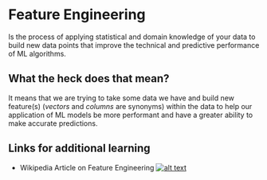 # Feature Engineering

Is the process of applying statistical and domain knowledge of your data to build new data points that improve the technical and predictive
performance of ML algorithms.

## What the heck does that mean?

It means that we are trying to take some data we have and build new feature(s) (*vectors* and *columns* are synonyms)  within the data 
to help our application of ML models be more performant and have a greater ability to make accurate predictions.

## Links for additional learning
- Wikipedia Article on Feature Engineering [![alt text](https://en.wikipedia.org/wiki/Wikipedia_logo#/media/File:Wikipedia-logo-v2.svg)](https://en.wikipedia.org/wiki/Feature_engineering)
